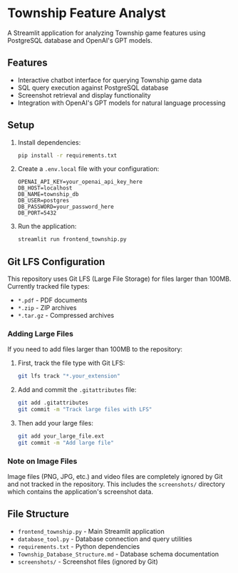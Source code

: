 # Township Feature Analyst

A Streamlit application for analyzing Township game features using PostgreSQL database and OpenAI's GPT models.

## Features

- Interactive chatbot interface for querying Township game data
- SQL query execution against PostgreSQL database
- Screenshot retrieval and display functionality
- Integration with OpenAI's GPT models for natural language processing

## Setup

1. Install dependencies:
   ```bash
   pip install -r requirements.txt
   ```

2. Create a `.env.local` file with your configuration:
   ```
   OPENAI_API_KEY=your_openai_api_key_here
   DB_HOST=localhost
   DB_NAME=township_db
   DB_USER=postgres
   DB_PASSWORD=your_password_here
   DB_PORT=5432
   ```

3. Run the application:
   ```bash
   streamlit run frontend_township.py
   ```

## Git LFS Configuration

This repository uses Git LFS (Large File Storage) for files larger than 100MB. Currently tracked file types:

- `*.pdf` - PDF documents
- `*.zip` - ZIP archives  
- `*.tar.gz` - Compressed archives

### Adding Large Files

If you need to add files larger than 100MB to the repository:

1. First, track the file type with Git LFS:
   ```bash
   git lfs track "*.your_extension"
   ```

2. Add and commit the `.gitattributes` file:
   ```bash
   git add .gitattributes
   git commit -m "Track large files with LFS"
   ```

3. Then add your large files:
   ```bash
   git add your_large_file.ext
   git commit -m "Add large file"
   ```

### Note on Image Files

Image files (PNG, JPG, etc.) and video files are completely ignored by Git and not tracked in the repository. This includes the `screenshots/` directory which contains the application's screenshot data.

## File Structure

- `frontend_township.py` - Main Streamlit application
- `database_tool.py` - Database connection and query utilities
- `requirements.txt` - Python dependencies
- `Township_Database_Structure.md` - Database schema documentation
- `screenshots/` - Screenshot files (ignored by Git) 